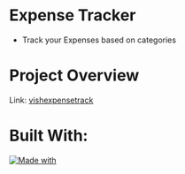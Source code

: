# Expense Tracker
* Track your Expenses based on categories

  
# Project Overview
Link: [vishexpensetrack](https://vishexpensetrack.netlify.app/)


# Built With:
[![Made with](https://skillicons.dev/icons?i=js,html,css)](https://skillicons.dev)
